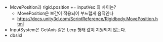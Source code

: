 - MovePosition과 rigid.position += inputVec 의 차이는?
	- MovePosition은 보간이 적용되어 부드럽게 움직인다
	-  https://docs.unity3d.com/ScriptReference/Rigidbody.MovePosition.html
- InputSystem은 GetAxis 같은 Lerp 형태 값이 지원되지 않는다.
- dbslxl 